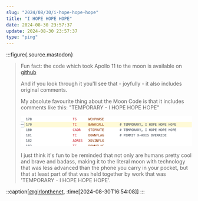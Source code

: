 ```yaml
---
slug: "2024/08/30/i-hope-hope-hope"
title: "I HOPE HOPE HOPE"
date: 2024-08-30 23:57:37
update: 2024-08-30 23:57:37
type: "ping"
---
```


:::figure{.source.mastodon}
> Fun fact: the code which took Apollo 11 to the moon is available on [github](https://github.com/chrislgarry/Apollo-11/blob/master/Luminary099/LUNAR_LANDING_GUIDANCE_EQUATIONS.agc#L179)
>
> And if you look through it you'll see that - joyfully - it also includes original comments. 
>
> My absolute favourite thing about the Moon Code is that it includes comments like this: "TEMPORARY - I HOPE HOPE HOPE"
>
> ![Lines of code from line 178-182 showing various commands like 'BANKCALL' and 'STOPRATE', and next to those commands two of the lines are marked 'TEMPORARY - I HOPE HOPE HOPE'](./images/2024-08-30-23-57-37-i-hope-hope-hope-01.png)
> 
> I just think it's fun to be reminded that not only are humans pretty cool and brave and badass, making it to the literal moon with technology that was less advanced than the phone you carry in your pocket, but that at least part of that was held together by work that was 'TEMPORARY - I HOPE HOPE HOPE'.

::caption[[@girlonthenet](https://mastodon.social/@girlonthenet/113050717291589706), :time[2024-08-30T16:54:08]]
:::

